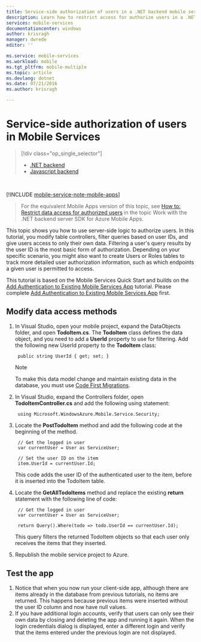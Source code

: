 ```yaml
---
title: Service-side authorization of users in a .NET backend mobile service | Microsoft Azure
description: Learn how to restrict access for authorize users in a .NET backend mobile service
services: mobile-services
documentationcenter: windows
author: krisragh
manager: dwrede
editor: ''

ms.service: mobile-services
ms.workload: mobile
ms.tgt_pltfrm: mobile-multiple
ms.topic: article
ms.devlang: dotnet
ms.date: 07/21/2016
ms.author: krisragh

---
```

# Service-side authorization of users in Mobile Services
> [!div class="op_single_selector"]
> * [.NET backend](mobile-services-dotnet-backend-service-side-authorization.md)
> * [Javascript backend](mobile-services-javascript-backend-service-side-authorization.md)
> 
> 

&nbsp;

[!INCLUDE [mobile-service-note-mobile-apps](../../includes/mobile-services-note-mobile-apps.md)]

> For the equivalent Mobile Apps version of this topic, see [How to: Restrict data access for authorized users](../app-service-mobile/app-service-mobile-dotnet-backend-how-to-use-server-sdk.md#authorize) in the topic Work with the .NET backend server SDK for Azure Mobile Apps.
> 
> 

This topic shows you how to use server-side logic to authorize users.  In this tutorial, you modify table controllers, filter queries based on user IDs, and give users access to only their own data. Filtering a user's query results by the user ID is the most basic form of authorization. Depending on your specific scenario, you might also want to create Users or Roles tables to track more detailed user authorization information, such as which endpoints a given user is permitted to access.

This tutorial is based on the Mobile Services Quick Start and builds on the [Add Authentication to Existing Mobile Services App] tutorial. Please complete [Add Authentication to Existing Mobile Services App] first.

## <a name="register-scripts"></a>Modify data access methods
1. In Visual Studio, open your mobile project, expand the DataObjects folder, and open **TodoItem.cs**. The **TodoItem** class defines the data object, and you need to add a **UserId** property to use for filtering. Add the following new UserId property to the **TodoItem** class:
   
        public string UserId { get; set; }
   
   > [!NOTE]
   > To make this data model change and maintain existing data in the database, you must use [Code First Migrations](mobile-services-dotnet-backend-how-to-use-code-first-migrations.md).
   > 
   > 
2. In Visual Studio, expand the Controllers folder,  open **TodoItemController.cs** and add the following using statement:
   
        using Microsoft.WindowsAzure.Mobile.Service.Security;
3. Locate the **PostTodoItem** method and add the following code at the beginning of the method.
   
        // Get the logged in user
        var currentUser = User as ServiceUser;
   
        // Set the user ID on the item
        item.UserId = currentUser.Id;
   
    This code adds the user ID of the authenticated user to the item, before it is inserted into the TodoItem table.
4. Locate the **GetAllTodoItems** method and replace the existing **return** statement with the following line of code:
   
        // Get the logged in user
        var currentUser = User as ServiceUser;
   
        return Query().Where(todo => todo.UserId == currentUser.Id);
   
    This query filters the returned TodoItem objects so that each user only receives the items that they inserted.
5. Republish the mobile service project to Azure.

## <a name="test-app"></a>Test the app
1. Notice that when you now run your client-side app, although there are items already in the database from previous tutorials, no items are returned. This happens because previous items were inserted without the user ID column and now have null values.
2. If you have additional login accounts, verify that users can only see their own data by closing and deleting the app and running it again. When the login credentials dialog is displayed, enter a different login and verify that the items entered under the previous login are not displayed.

<!-- Anchors. -->
[Register server scripts]: #register-scripts
[Next Steps]:#next-steps

<!-- Images. -->

[3]: ./media/mobile-services-dotnet-backend-ios-authorize-users-in-scripts/mobile-quickstart-startup-ios.png

<!-- URLs. -->
[Add Authentication to Existing Mobile Services App]: mobile-services-dotnet-backend-ios-get-started-users.md
